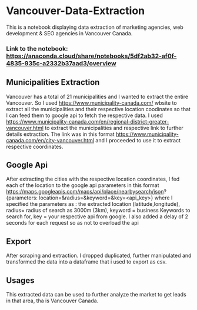 # Vancouver-Data-Extraction
This is a notebook displaying data extraction of marketing agencies, web development &amp; SEO agencies in Vancouver Canada.
### Link to the notebook: https://anaconda.cloud/share/notebooks/5df2ab32-af0f-4835-935c-a2332b37aad3/overview

## Municipalities Extraction
Vancouver has a total of 21 municipalities and I wanted to extract the entire Vancouver. So I used https://www.municipality-canada.com/ wbsite to extract all the municipalities and their respective location coodinates so that I can feed them to google api to fetch the respective data. I used https://www.municipality-canada.com/en/regional-district-greater-vancouver.html to extract the municipalities and respective link to further details extraction. The link was in this format https://www.municipality-canada.com/en/city-vancouver.html and I proceeded to use it to extract respective coordinates.

## Google Api
After extracting the cities with the respective location coordinates, I fed each of the location to the google api parameters in this format https://maps.googleapis.com/maps/api/place/nearbysearch/json? {parameters: location=<latitude and longitude>&radius=<radius to search in meters>&keyword=<business to search>&key=<api_key>} where I specified the parameters as : the extracted location (latitude,longitude), radius= radius of search as 3000m (3km), keyword = business Keywords to search for, key = your respective api from google. I also added a delay of 2 seconds for each request so as not to overload the api

## Export
After scraping and extraction. I dropped duplicated, further manipulated and transformed the data into a dataframe that i used to export as csv.

## Usages
This extracted data can be used to further analyze the market to get leads in that area, tha is Vancouver Canada.
